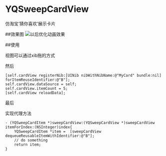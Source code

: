 # YQSweepCardView
仿淘宝‘猜你喜欢’展示卡片

##效果图
![以后优化动画效果](https://github.com/yuyedaidao/YQSweepCardView/blob/master/carView.gif)

##使用

视图可以通过xib拖的方式

然后

    [self.cardView registerNib:[UINib nibWithNibName:@"MyCard" bundle:nil] forItemReuseIdentifier:@"B"];
    self.cardView.dataSource = self;
    self.cardView.itemCount = 5;
    [self.cardView reloadData];
    
最后

实现代理方法

    - (YQSweepCardItem *)sweepCardView:(YQSweepCardView *)sweepCardView itemForIndex:(NSInteger)index{
        YQSweepCardItem *item =  [sweepCardView dequeueReusableItemWithIdentifier:@"B"];
        // do something
        return item;
    }
